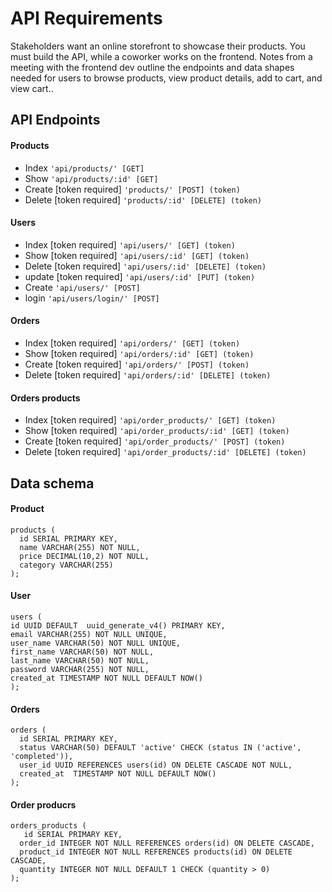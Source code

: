 # API Requirements

Stakeholders want an online storefront to showcase their products. You must build the API, while a coworker works on the frontend. Notes from a meeting with the frontend dev outline the endpoints and data shapes needed for users to browse products, view product details, add to cart, and view cart..

## API Endpoints

#### Products

- Index `'api/products/' [GET]`
- Show `'api/products/:id' [GET]`
- Create [token required] `'products/' [POST] (token)`
- Delete [token required] `'products/:id' [DELETE] (token)`

#### Users

- Index [token required] `'api/users/' [GET] (token)`
- Show [token required] `'api/users/:id' [GET] (token)`
- Delete [token required] `'api/users/:id' [DELETE] (token)`
- update [token required] `'api/users/:id' [PUT] (token)`
- Create `'api/users/' [POST]`
- login `'api/users/login/' [POST]`

#### Orders

- Index [token required] `'api/orders/' [GET] (token)`
- Show [token required] `'api/orders/:id' [GET] (token)`
- Create [token required] `'api/orders/' [POST] (token)`
- Delete [token required] `'api/orders/:id' [DELETE] (token)`

#### Orders products

- Index [token required] `'api/order_products/' [GET] (token)`
- Show [token required] `'api/order_products/:id' [GET] (token)`
- Create [token required] `'api/order_products/' [POST] (token)`
- Delete [token required] `'api/order_products/:id' [DELETE] (token)`

## Data schema

#### Product

```
products (
  id SERIAL PRIMARY KEY,
  name VARCHAR(255) NOT NULL,
  price DECIMAL(10,2) NOT NULL,
  category VARCHAR(255)
);
```

#### User

```
users (
id UUID DEFAULT  uuid_generate_v4() PRIMARY KEY,
email VARCHAR(255) NOT NULL UNIQUE,
user_name VARCHAR(50) NOT NULL UNIQUE,
first_name VARCHAR(50) NOT NULL,
last_name VARCHAR(50) NOT NULL,
password VARCHAR(255) NOT NULL,
created_at TIMESTAMP NOT NULL DEFAULT NOW()
);
```

#### Orders

```
orders (
  id SERIAL PRIMARY KEY,
  status VARCHAR(50) DEFAULT 'active' CHECK (status IN ('active', 'completed')),
  user_id UUID REFERENCES users(id) ON DELETE CASCADE NOT NULL,
  created_at  TIMESTAMP NOT NULL DEFAULT NOW()
);
```

#### Order producrs

```
orders_products (
   id SERIAL PRIMARY KEY,
  order_id INTEGER NOT NULL REFERENCES orders(id) ON DELETE CASCADE,
  product_id INTEGER NOT NULL REFERENCES products(id) ON DELETE CASCADE,
  quantity INTEGER NOT NULL DEFAULT 1 CHECK (quantity > 0)
);
```
